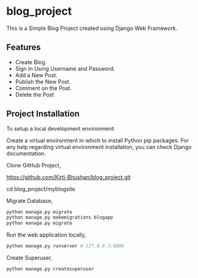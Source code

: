 # blog_project

This is a Simple Blog Project created using Django Web Framework.

## Features

* Create Blog.
* Sign In Using Username and Password.
* Add a New Post.
* Publish the New Post.
* Comment on the Post.
* Delete the Post


## Project Installation

To setup a local development environment:

Create a virtual environment in which to install Python pip packages. For any help regarding virtual environment installation,
you can check Django documentation.


Clone GitHub Project,

https://github.com/Kirti-Bhushan/blog_project.git

cd blog_project/myblogsite


Migrate Database,
```bash
python manage.py migrate
python manage.py makemigrations blogapp
python manage.py migrate
```

Run the web application locally,
```bash
python manage.py runserver # 127.0.0.1:8000
```

Create Superuser,
```bash
python manage.py createsuperuser
```


